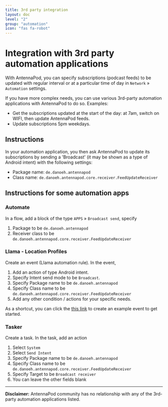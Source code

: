 ```yaml
---
title: 3rd party integration
layout: doc
level: "2"
group: "automation"
icon: "fas fa-robot"
---
```


# Integration with 3rd party automation applications

With AntennaPod, you can specify subscriptions (podcast feeds) to be updated with regular interval or at a particular time of day in `Network` » `Automation` settings.

If you have more complex needs, you can use various 3rd-party automation applications with AntennaPod to do so. Examples: 
- Get the subscriptions updated at the start of the day: at 7am, switch on WIFI, then update AntennaPod feeds.
- Update subscriptions 5pm weekdays.

## Instructions
In your automation application, you then ask AntennaPod to update its subscriptions by sending a 'Broadcast' (it may be shown as a type of Android intent) with the following settings:
- Package name: `de.danoeh.antennapod`
- Class name: `de.danoeh.antennapod.core.receiver.FeedUpdateReceiver`

## Instructions for some automation apps

### Automate
In a flow, add a block of the type `APPS` » `Broadcast send`, specify
1. Package to be `de.danoeh.antennapod`
2. Receiver class to be `de.danoeh.antennapod.core.receiver.FeedUpdateReceiver`

### Llama - Location Profiles
Create an event (Llama automation rule). In the event,
1. Add an action of type Android intent.
2. Specify Intent send mode to be `Broadcast`.
3. Specify Package name to be `de.danoeh.antennapod`
4. Specify Class name to be `de.danoeh.antennapod.core.receiver.FeedUpdateReceiver`
5. Add any other condition / actions for your specific needs.

As a shortcut, you can click the [this link](http://llama.location.profiles/AntennaPod+feeds+Update/AntennaPod+feeds+Update%7C0-1-0-0-0-0-0-0-1-0--0-%7C%3A%7Ct%7C420%7C425%7Cai%7Cde.danoeh.antennapod%7CFgAAAGEAbgBkAHIAbwBpAGQALgBjAG8AbgB0AGUAbgB0AC4ASQBuAHQAZQBuAHQAAAAAAP%2F%2F%2F%2F8AAAAA%2F%2F%2F%2F%2FwAAAAD%2F%2F%2F%2F%2F%2F%2F%2F%2F%2FxQAAABkAGUALgBkAGEAbgBvAGUAaAAuAGEAbgB0AGUAbgBuAGEAcABvAGQAAAAAADUAAABkAGUALgBkAGEAbgBvAGUAaAAuAGEAbgB0AGUAbgBuAGEAcABvAGQALgBjAG8AcgBlAC4AcgBlAGMAZQBpAHYAZQByAC4ARgBlAGUAZABVAHAAZABhAHQAZQBSAGUAYwBlAGkAdgBlAHIAAAAAAAAAAAAAAAAAAAAAAAAA%2Fv%2F%2F%2F%2F%2F%2F%2F%2F8%3D%7C2%7C) to create an example event to get started.


### Tasker
Create a task. In the task, add an action
1. Select `System`
2. Select `Send Intent`
3. Specify Package name to be `de.danoeh.antennapod`
4. Specify Class name to be `de.danoeh.antennapod.core.receiver.FeedUpdateReceiver`
5. Specify Target to be `Broadcast receiver`
6. You can leave the other fields blank

---

**Disclaimer:** AntennaPod community has no relationship with any of the 3rd-party automation applications listed.

